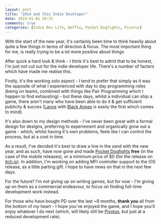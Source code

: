 ```yaml
---
layout: post
title: "2014 and this Indie Developer"
date: 2014-01-01 20:33
comments: true
categories: [Indie Dev Life, Waffle, Pocket Dogfights, Pivotus]
---
```

With the start of the new year, it's certainly been time to think heavily about quite a few things in terms of direction &amp; focus. The most important thing for me, is really trying to be a lot more *positive* about things

After quick a hard look &amp; think - I think it's best to admit that to be honest, I'm just *not* cut out for the indie developer life. There's a number of factors which have made me realise this.

Firstly, it's the working solo aspect - I tend to prefer that simply as it was the opposite of what I experienced with day to day programming roles (being on teams, combined with things like Pair Programming which I happen to find exhausting) - but these days, whilst a individual can ship a game, there aren't many who have been able to do it &amp; get sufficient publicity &amp; succes ([Lance](http://www.manfightdragon.com) with [Black Annex](http://www.blackannex.net) is easily the first which comes to mind).

It's also down to my design methods - I've never been great with a formal design for designs, preferring to experiement and organically grow out a game - which, whilst having it's own problems, feels like I can control the process, but at a cost in time.

As a result, I've decided it's best to draw a line in the sand with the new year, and as such, have now gone and made [Pocket Dogfights](http://www.pocketdogfights.com) **free** (in the case of the mobile releases), or a minimum price of $0 (for the release on [itch.io](http://robc.itch.io/pocket-dogfights)). In addition, I'm working on adding MFI controller support to the iOS release, as a little parting gift. I hope to have news on that in the next few days.

For the future? I'm not giving up on writing games, but for now - I'm giving up on them as a commercial endeavour, to focus on finding full-time development work instead.

For those who have bought PD over the last ~9 months, **thank you** all from the bottom of my heart - I hope you've enjoyed the game, and I hope you'll enjoy whatever I do next (which, will likely still be [Pivotus](http://www.pivotusgame.com), but just at a reduced development rate).